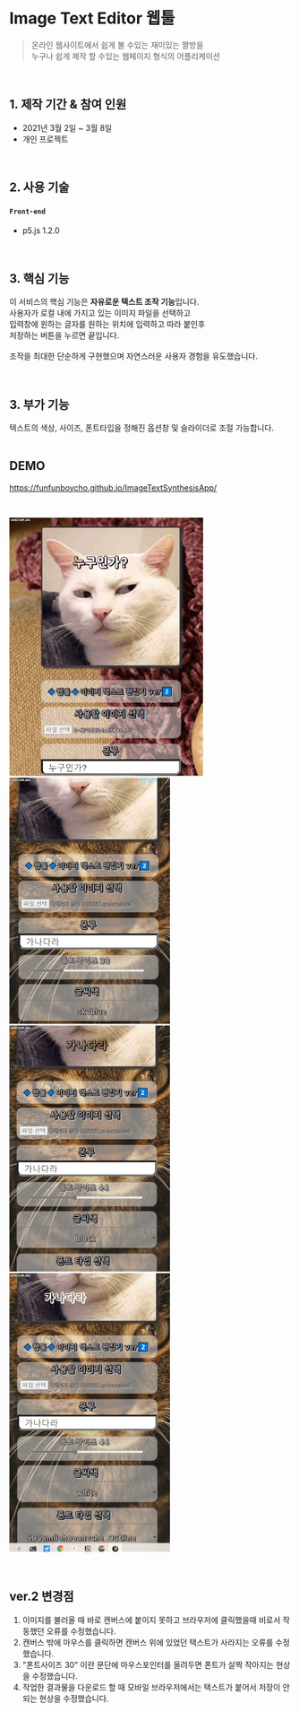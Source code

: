 # Image Text Editor 웹툴
>온라인 웹사이트에서 쉽게 볼 수있는 재미있는 짤방을     
누구나 쉽게 제작 할 수있는 웹페이지 형식의 어플리케이션          

<br />

## 1. 제작 기간 & 참여 인원
- 2021년 3월 2일 ~ 3월 8일
- 개인 프로젝트

<br />

## 2. 사용 기술
#### `Front-end`
  - p5.js 1.2.0

<br />

## 3. 핵심 기능
이 서비스의 핵심 기능은 **자유로운 텍스트 조작 기능**입니다.  
사용자가 로컬 내에 가지고 있는 이미지 파일을 선택하고        
입력창에 원하는 글자를 원하는 위치에 입력하고 따라 붙인후        
저장하는 버튼을 누르면 끝입니다.         
<br />
조작을 최대한 단순하게 구현했으며 
자연스러운 사용자 경험을 유도했습니다.

<br />

## 3. 부가 기능

텍스트의 색상, 사이즈, 폰트타입을 정해진 옵션창 및 슬라이더로 조절 가능합니다.
<br />
<br />

## DEMO
https://funfunboycho.github.io/ImageTextSynthesisApp/

<br />

![Image Text Editor](https://github.com/DragooCho/TIL/blob/main/image/cap1r.gif?raw=true)        
![Image Text Editor](https://github.com/DragooCho/TIL/blob/main/image/cap3r.gif?raw=true)        
![Image Text Editor](https://github.com/DragooCho/TIL/blob/main/image/cap4r.gif?raw=true)        
![Image Text Editor](https://github.com/DragooCho/TIL/blob/main/image/cap5r.gif?raw=true)        


<br />

## ver.2 변경점

1. 이미지를 불러올 때 바로 캔버스에 붙이지 못하고 브라우저에 클릭했을때 비로서 작동했던 오류를 수정했습니다.
2. 캔버스 밖에 마우스를 클릭하면 캔버스 위에 있었던 택스트가 사라지는 오류를 수정했습니다.
3. "폰트사이즈 30" 이란 문단에 마우스포인터를 올려두면 폰트가 살짝 작아지는 현상을 수정했습니다.
4. 작업한 결과물을 다운로드 할 때 모바일 브라우저에서는 택스트가 붙어서 저장이 안되는 현상을 수정했습니다. 


